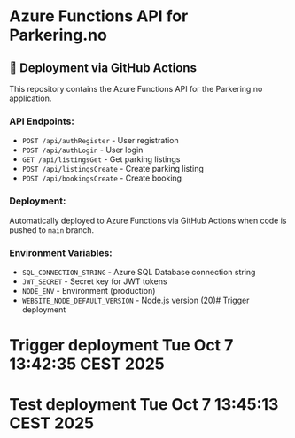 # Azure Functions API for Parkering.no

## 🚀 Deployment via GitHub Actions

This repository contains the Azure Functions API for the Parkering.no application.

### API Endpoints:
- `POST /api/authRegister` - User registration
- `POST /api/authLogin` - User login  
- `GET /api/listingsGet` - Get parking listings
- `POST /api/listingsCreate` - Create parking listing
- `POST /api/bookingsCreate` - Create booking

### Deployment:
Automatically deployed to Azure Functions via GitHub Actions when code is pushed to `main` branch.

### Environment Variables:
- `SQL_CONNECTION_STRING` - Azure SQL Database connection string
- `JWT_SECRET` - Secret key for JWT tokens
- `NODE_ENV` - Environment (production)
- `WEBSITE_NODE_DEFAULT_VERSION` - Node.js version (20)# Trigger deployment
# Trigger deployment Tue Oct  7 13:42:35 CEST 2025
# Test deployment Tue Oct  7 13:45:13 CEST 2025

